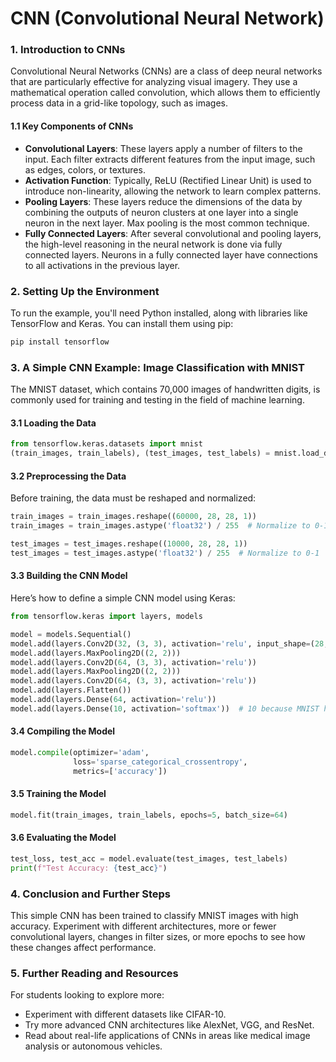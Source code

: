 # CNN (Convolutional Neural Network)

### **1. Introduction to CNNs**

Convolutional Neural Networks (CNNs) are a class of deep neural networks that are particularly effective for analyzing visual imagery. They use a mathematical operation called convolution, which allows them to efficiently process data in a grid-like topology, such as images.

#### **1.1 Key Components of CNNs**
- **Convolutional Layers**: These layers apply a number of filters to the input. Each filter extracts different features from the input image, such as edges, colors, or textures.
- **Activation Function**: Typically, ReLU (Rectified Linear Unit) is used to introduce non-linearity, allowing the network to learn complex patterns.
- **Pooling Layers**: These layers reduce the dimensions of the data by combining the outputs of neuron clusters at one layer into a single neuron in the next layer. Max pooling is the most common technique.
- **Fully Connected Layers**: After several convolutional and pooling layers, the high-level reasoning in the neural network is done via fully connected layers. Neurons in a fully connected layer have connections to all activations in the previous layer.

### **2. Setting Up the Environment**

To run the example, you'll need Python installed, along with libraries like TensorFlow and Keras. You can install them using pip:

```bash
pip install tensorflow
```

### **3. A Simple CNN Example: Image Classification with MNIST**

The MNIST dataset, which contains 70,000 images of handwritten digits, is commonly used for training and testing in the field of machine learning.

#### **3.1 Loading the Data**

```python
from tensorflow.keras.datasets import mnist
(train_images, train_labels), (test_images, test_labels) = mnist.load_data()
```

#### **3.2 Preprocessing the Data**

Before training, the data must be reshaped and normalized:

```python
train_images = train_images.reshape((60000, 28, 28, 1))
train_images = train_images.astype('float32') / 255  # Normalize to 0-1

test_images = test_images.reshape((10000, 28, 28, 1))
test_images = test_images.astype('float32') / 255  # Normalize to 0-1
```

#### **3.3 Building the CNN Model**

Here’s how to define a simple CNN model using Keras:

```python
from tensorflow.keras import layers, models

model = models.Sequential()
model.add(layers.Conv2D(32, (3, 3), activation='relu', input_shape=(28, 28, 1)))
model.add(layers.MaxPooling2D((2, 2)))
model.add(layers.Conv2D(64, (3, 3), activation='relu'))
model.add(layers.MaxPooling2D((2, 2)))
model.add(layers.Conv2D(64, (3, 3), activation='relu'))
model.add(layers.Flatten())
model.add(layers.Dense(64, activation='relu'))
model.add(layers.Dense(10, activation='softmax'))  # 10 because MNIST has 10 classes (0 to 9)
```

#### **3.4 Compiling the Model**

```python
model.compile(optimizer='adam',
              loss='sparse_categorical_crossentropy',
              metrics=['accuracy'])
```

#### **3.5 Training the Model**

```python
model.fit(train_images, train_labels, epochs=5, batch_size=64)
```

#### **3.6 Evaluating the Model**

```python
test_loss, test_acc = model.evaluate(test_images, test_labels)
print(f"Test Accuracy: {test_acc}")
```

### **4. Conclusion and Further Steps**

This simple CNN has been trained to classify MNIST images with high accuracy. Experiment with different architectures, more or fewer convolutional layers, changes in filter sizes, or more epochs to see how these changes affect performance.

### **5. Further Reading and Resources**

For students looking to explore more:
- Experiment with different datasets like CIFAR-10.
- Try more advanced CNN architectures like AlexNet, VGG, and ResNet.
- Read about real-life applications of CNNs in areas like medical image analysis or autonomous vehicles.

